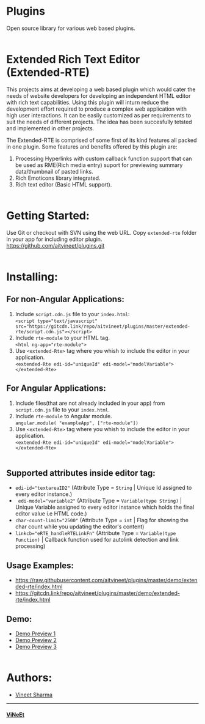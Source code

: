 # Plugins
Open source library for various web based plugins.
<br/>
<br/>

# Extended Rich Text Editor (Extended-RTE)
This projects aims at developing a web based plugin which would cater the needs of website
developers for developing an independent HTML editor with rich text capabilities. Using this plugin
will inturn reduce the development effort required to produce a complex web application with high user
interactions. It can be easily customized as per requirements to suit the needs of different projects. The
idea has been succesfully tetsted and implemented in other projects.<br/>

The Extended-RTE is comprised of some first of its kind features all packed in one plugin. Some
features and benefits offered by this plugin are:<br/>
1. Processing Hyperlinks with custom callback function support that can be used as RME(Rich media entry) suport for previewing summary data/thumbnail of pasted links.<br/>
2. Rich Emoticons library integrated.<br/>
4. Rich text editor (Basic HTML support).<br/><br/>

# Getting Started:<br/>
Use Git or checkout with SVN using the web URL. Copy `extended-rte` folder in your app for including editor plugin.
https://github.com/aitvineet/plugins.git<br/><br/>

# Installing:<br/>

## For non-Angular Applications:
1. Include `script.cdn.js` file to your `index.html`:<br/>
    `<script type="text/javascript" src="https://gitcdn.link/repo/aitvineet/plugins/master/extended-rte/script.cdn.js"></script>`<br/>
2. Include `rte-module` to your HTML tag.<br/>
    `<html ng-app="rte-module">`<br/>
3. Use `<extended-Rte>` tag where you whish to include the editor in your application.<br/>
    `<extended-Rte edi-id="uniqueId" edi-model="modelVariable"></extended-Rte>`<br/>

## For Angular Applications:
1. Include files(that are not already included in your app) from `script.cdn.js` file to your `index.html`.<br/>
2. Include `rte-module` to Angular module.<br/>
   `angular.module( "exampleApp", ["rte-module"])`<br/>
3. Use `<extended-Rte>` tag where you whish to include the editor in your application.<br/>
    `<extended-Rte edi-id="uniqueId" edi-model="modelVariable"></extended-Rte>`<br/><br/>

## Supported attributes inside editor tag:<br/>
* `edi-id="textareaID2"` (Attribute Type = `String` | Unique Id assigned to every editor instance.)<br/>
* ` edi-model="variable2"` (Attribute Type = `Variable(type String)` | Unique Variable assigned to every editor instance which holds the final editor value i.e HTML code.)<br/>
* `char-count-limit="2500"` (Attribute Type = `int` | Flag for showing the char count while you updating the editor's content)<br/>
* `linkcb="eRTE_handleRTELinkFn"` (Attribute Type = `Variable(type Function)` | Callback function used for autolink detection and link processing)<br/>

## Usage Examples:<br/>
* https://raw.githubusercontent.com/aitvineet/plugins/master/demo/extended-rte/index.html<br/>
* https://gitcdn.link/repo/aitvineet/plugins/master/demo/extended-rte/index.html<br/>

## Demo:<br/>
* [Demo Preview 1](https://plnkr.co/edit/EL350y9Y6h2mKhpH?preview)<br/>
* [Demo Preview 2](https://embed.plnkr.co/EL350y9Y6h2mKhpH/)<br/>
* [Demo Preview 3](https://plnkr.co/edit/EL350y9Y6h2mKhpH)<br/><br/>

# Authors: <br/>

* [Vineet Sharma](https://www.linkedin.com/in/vineet300688)<br/>

------------------------------------------------------------
#### [ViNeEt](https://www.linkedin.com/in/vineet300688)<br/>
